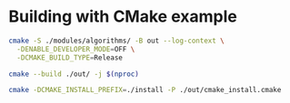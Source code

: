 # Building with CMake example

```bash
cmake -S ./modules/algorithms/ -B out --log-context \
  -DENABLE_DEVELOPER_MODE=OFF \
  -DCMAKE_BUILD_TYPE=Release
```

```bash
cmake --build ./out/ -j $(nproc)
```

```bash
cmake -DCMAKE_INSTALL_PREFIX=./install -P ./out/cmake_install.cmake
```
